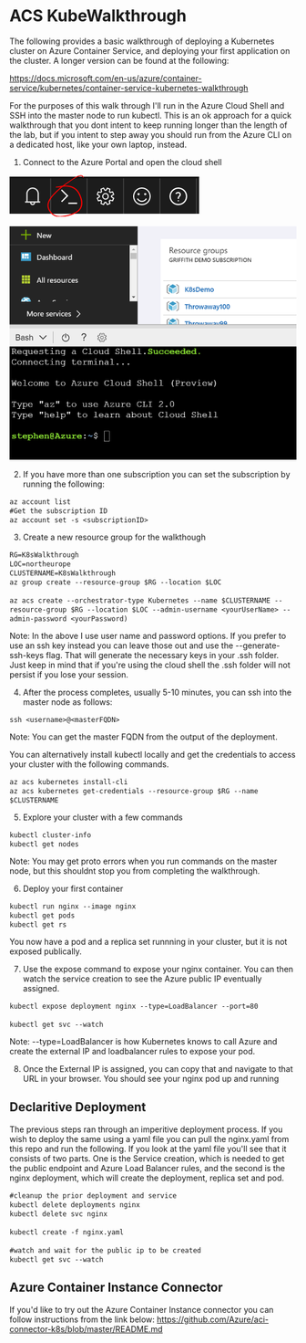 # ACS KubeWalkthrough
The following provides a basic walkthrough of deploying a Kubernetes cluster on Azure Container Service, and deploying your first application on the cluster. A longer version can be found at the following:

https://docs.microsoft.com/en-us/azure/container-service/kubernetes/container-service-kubernetes-walkthrough

For the purposes of this walk through I'll run in the Azure Cloud Shell and SSH into the master node to run kubectl. This is an ok approach for a quick walkthrough that you dont intent to keep running longer than the length of the lab, but if you intent to step away you should run from the Azure CLI on a dedicated host, like your own laptop, instead.

1. Connect to the Azure Portal and open the cloud shell

![Cloud Shell](/images/cloudshell.PNG)


![Cloud Shell](/images/cloudshell2.PNG)

2. If you have more than one subscription you can set the subscription by running the following:

```
az account list
#Get the subscription ID
az account set -s <subscriptionID>
```

3. Create a new resource group for the walkthough

```
RG=K8sWalkthrough
LOC=northeurope
CLUSTERNAME=K8sWalkthrough
az group create --resource-group $RG --location $LOC

az acs create --orchestrator-type Kubernetes --name $CLUSTERNAME --resource-group $RG --location $LOC --admin-username <yourUserName> --admin-password <yourPassword)
```

Note: In the above I use user name and password options. If you prefer to use an ssh key instead you can leave those out and use the --generate-ssh-keys flag. That will generate the necessary keys in your .ssh folder. Just keep in mind that if you're using the cloud shell the .ssh folder will not persist if you lose your session.

4. After the process completes, usually 5-10 minutes, you can ssh into the master node as follows:

```
ssh <username>@<masterFQDN>
```
Note: You can get the master FQDN from the output of the deployment.

You can alternatively install kubectl locally and get the credentials to access your cluster with the following commands.

```
az acs kubernetes install-cli
az acs kubernetes get-credentials --resource-group $RG --name $CLUSTERNAME
```

5. Explore your cluster with a few commands
```
kubectl cluster-info
kubectl get nodes
```
Note: You may get proto errors when you run commands on the master node, but this shouldnt stop you from completing the walkthrough.  

6. Deploy your first container
```
kubectl run nginx --image nginx
kubectl get pods
kubectl get rs
```
You now have a pod and a replica set runnning in your cluster, but it is not exposed publically.

7. Use the expose command to expose your nginx container. You can then watch the service creation to see the Azure public IP eventually assigned.

```
kubectl expose deployment nginx --type=LoadBalancer --port=80

kubectl get svc --watch
```
Note: --type=LoadBalancer is how Kubernetes knows to call Azure and create the external IP and loadbalancer rules to expose your pod.

8. Once the External IP is assigned, you can copy that and navigate to that URL in your browser. You should see your nginx pod up and running

## Declaritive Deployment
The previous steps ran through an imperitive deployment process. If you wish to deploy the same using a yaml file you can pull the nginx.yaml from this repo and run the following. If you look at the yaml file you'll see that it consists of two parts. One is the Service creation, which is needed to get the public endpoint and Azure Load Balancer rules, and the second is the nginx deployment, which will create the deployment, replica set and pod.

```
#cleanup the prior deployment and service
kubectl delete deployments nginx
kubectl delete svc nginx

kubectl create -f nginx.yaml

#watch and wait for the public ip to be created
kubectl get svc --watch
```

## Azure Container Instance Connector
If you'd like to try out the Azure Container Instance connector you can follow instructions from the link below:
https://github.com/Azure/aci-connector-k8s/blob/master/README.md

